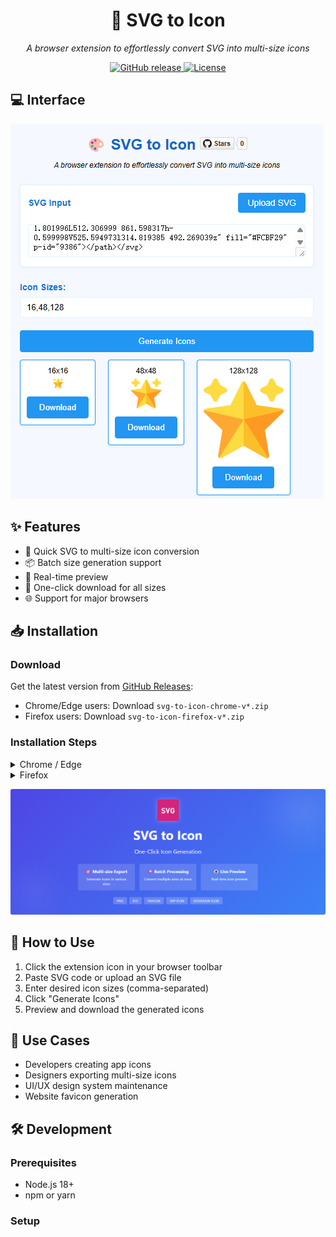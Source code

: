 <div align="center">
  <h1>🎨 SVG to Icon</h1>
  <p><em>A browser extension to effortlessly convert SVG into multi-size icons</em></p>

  <p>
    <a href="https://github.com/your-username/svg-to-icon/releases/latest">
      <img src="https://img.shields.io/github/v/release/your-username/svg-to-icon?include_prereleases&style=flat-square" alt="GitHub release">
    </a>
    <a href="LICENSE">
      <img src="https://img.shields.io/github/license/your-username/svg-to-icon?style=flat-square" alt="License">
    </a>
  </p>
</div>

## 💻 Interface

![interface](./images/screenshot.png)

## ✨ Features

- 🚀 Quick SVG to multi-size icon conversion
- 📦 Batch size generation support
- 🎯 Real-time preview
- 💾 One-click download for all sizes
- 🌐 Support for major browsers

## 📥 Installation

### Download
Get the latest version from [GitHub Releases](https://github.com/your-username/svg-to-icon/releases/latest):
- Chrome/Edge users: Download `svg-to-icon-chrome-v*.zip`
- Firefox users: Download `svg-to-icon-firefox-v*.zip`

### Installation Steps

<details>
<summary>Chrome / Edge</summary>

1. Extract the downloaded `svg-to-icon-chrome-v*.zip`
2. Navigate to `chrome://extensions` in your browser
3. Enable "Developer mode" in the top right
4. Click "Load unpacked"
5. Select the extracted folder

</details>

<details>
<summary>Firefox</summary>

1. Navigate to `about:debugging` in Firefox
2. Click "This Firefox"
3. Click "Load Temporary Add-on"
4. Select the downloaded `svg-to-icon-{version}-firefox.zip`

</details>

![promo](./images/promo-large.png)

## 🚀 How to Use

1. Click the extension icon in your browser toolbar
2. Paste SVG code or upload an SVG file
3. Enter desired icon sizes (comma-separated)
4. Click "Generate Icons"
5. Preview and download the generated icons

## 🎯 Use Cases

- Developers creating app icons
- Designers exporting multi-size icons
- UI/UX design system maintenance
- Website favicon generation

## 🛠️ Development

### Prerequisites
- Node.js 18+
- npm or yarn

### Setup